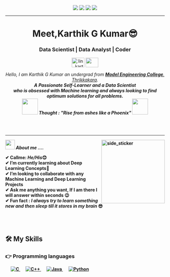 <!--
**Karthik G Kumar/karthikgkumar** is a ✨ _special_ ✨ repository because its `README.md` (this file) appears on your GitHub profile.

Here are some ideas to get you started:

- 🔭 I’m currently working on Data Science and Machine Learning.
- 🌱 I’m currently learning Deep Learning Concepts.
- 💬 Ask me about Machine Learning.
- 📫 How to reach me: karthikgkumar2002@gmail.com
- 😄 Pronouns: He/Him
-->


 <p align="center">
 <!--<img src="https://komarev.com/ghpvc/?username=jaison080&color=brightgreen" alt="watching_count" />-->
<img src="https://img.shields.io/badge/Age-20-blue" />
  <img src="https://img.shields.io/badge/Lives-Angamaly-success" />
   <img src="https://img.shields.io/badge/Focus-Data Science-blue" />
  <img src="https://img.shields.io/badge/Languages-English%20%26%20Malayalam-brightgreen" />
</p>
<hr>
<h1 align="center">Meet,Karthik G Kumar😎</h1>
<h3 align="center">Data Scientist | Data Analyst | Coder</h3>
<p align="center">
<!--<a href="https://www.hackerrank.com/jaison080" target="blank"><img align="center" src="https://cdn.worldvectorlogo.com/logos/hackerrank.svg" alt="hack_jaison_dennis" height="30" width="40" /></a>-->
<a href="https://www.linkedin.com/in/karthik-g-kumar/" target="blank"><img align="center" src="https://cdn-icons-png.flaticon.com/512/174/174857.png" alt="lin_karthikgkumar" height="30" width="40" /></a>  
 <a href = "mailto: karthikgkumar2002@gmail.com"><img align="center" src="https://seeklogo.com/images/G/gmail-new-2020-logo-32DBE11BB4-seeklogo.com.png" height="30" width="40" /></a>
</p>

<p align="center">
  <em>
    Hello, I am Karthik G Kumar an undergrad from <a href="http://mec.ac.in/" target="_blank"> <b>Model Engineering College</b>, Thrikkakara</a>. <br>
    <b>A Passionate Self-Learner and a <b>Data Scientist</b><br>who is <b>obsessed</b>
    with <b>Machine learning</b> and always looking to find optimum solutions for all problems. 
  </em> 
  <br>
  <img src="https://media.giphy.com/media/gH3LO09IOiZIqePwv9/giphy.gif" width="50" /> <b><i align="center">Thought : "Rise from ashes like a Phoenix"</i></b> <img src="https://media.giphy.com/media/qjqUcgIyRjsl2/giphy.gif" width="50" />
</p>
<br><br>

<hr>

<img align="right" width=200px height=200px alt="side_sticker" src="https://media.giphy.com/media/TEnXkcsHrP4YedChhA/giphy.gif" />

<img src="https://media.giphy.com/media/iY8CRBdQXODJSCERIr/giphy.gif" width="30px">&nbsp;***About me ....***

✔ Callme: ***He/His***😊 <br>
✔ I’m currently learning about **Deep Learning Concepts**🥰<br>
✔ I’m looking to collaborate with any **Machine Learning and Deep Learning Projects**<br>
✔ Ask me anything you want, If I am there I will answer within seconds 😉<br>
✔ Fun fact : *I always try to learn something new and then sleep till it stores in my brain* 😎<br><br><br><br>

## 🛠️ My Skills

### 👉 Programming languages

<p align="left"> 
  &emsp;
  <a href="">
    <img alt="C" src="https://img.shields.io/badge/-C-%23F05032?style=flat-square&logo=c&logoColor=%23ffffff"/>
  </a>
  &emsp;
  <a href="">
    <img alt="C++" src="http://img.shields.io/badge/-C++-A8B9CC?style=flat-square&logo=c++&logoColor=ffffff"/>
  </a>
  &emsp;
  <a href="">
    <img alt="Java" src="https://img.shields.io/badge/-Java-61DAFB?style=flat-square&logo=java&logoColor=ffffff"/>
  </a>
  &emsp;
  <a href="">
    <img alt="Python" src="https://img.shields.io/badge/-Python-yellow"/>
  </a>
</p>
<!--
### 👉 Data Analysis
<p align="left"> 
  &emsp; 
  <a href="https://www.w3.org/html/" target="_blank"> 
   <img alt="HTML" src="https://img.shields.io/badge/HTML5%20-%23E34F26.svg?logo=html5&logoColor=white">
  </a>   
  &emsp;
  <a href="https://www.w3schools.com/css/" target="_blank">
    <img alt="CSS" src="https://img.shields.io/badge/CSS%20-%231572B6.svg?logo=css3&logoColor=white">
  </a> 
   &emsp;
  <a href="https://getbootstrap.com" target="_blank"> 
    <img alt="Bootstrap" src="https://img.shields.io/badge/Bootstrap-%23563D7C.svg?style=flat&logo=bootstrap&logoColor=white"/>
  </a>
  &emsp;
  <a href="https://reactjs.org/" target="_blank">
    <img alt="React" src="https://img.shields.io/badge/-React-%23E44D27?style=flat-square&logo=react&logoColor=ffffff"/>
  </a>
  &emsp;
     <a href="https://nextjs.org" target="_blank"> 
    <img alt="Next" src="https://img.shields.io/badge/Next-%23563D7C.svg?style=flat&logo=react&logoColor=white"/>
  </a>
  &emsp;
   <a href="https://www.flutter.dev" target="_blank">
    <img alt="Flutter" src="https://img.shields.io/badge/Flutter%20-%231572B6.svg?logo=flutter&logoColor=white">
  </a> 
  &emsp;
  <a href="https://nodejs.org/" target="_blank">
    <img alt="Node" src="https://img.shields.io/badge/-Node-%23E44D27?style=flat-square&logo=react&logoColor=ffffff"/>
  </a>
  &emsp;
</p>

### 👉 Databases & Cloud Hosting
<p align="left">
  &emsp;
    <a><img alt="GitHub Pages" src="https://img.shields.io/badge/GitHub%20Pages-%23327FC7.svg?style=flat&llogo=github&logoColor=white"></a>
&emsp;
   <a><img alt="Netlify" src="https://img.shields.io/badge/-Netlify-green"></a>
  &emsp;
   <a><img alt="CloudFlare" src="https://img.shields.io/badge/-Cloudflare-yellowgreen"></a>
   &emsp;
    <a><img alt="Firebase" src="https://img.shields.io/badge/Firebase-orange"></a>
&emsp;
   <a><img alt="Mongo DB" src="https://img.shields.io/badge/-Mongo%20DB-darkgreen"></a>
 </p>

 ### 👉 Software & Tools
 
<p>
  &emsp;
    <a href="#"><img alt="Git" src="https://img.shields.io/badge/Git%20-%23F05033.svg?logo=git&logoColor=white"></a>
 &emsp;
    <a href="#"><img alt="GitHub" src="https://img.shields.io/badge/-GitHub-181717?style=flat-square&logo=github"></a>
  &emsp;
    <a href="#"><img alt="Linux" src="https://img.shields.io/badge/Linux-FCC624?style=flat&logo=linux&logoColor=black"></a>
 &emsp;
    <a href="#"><img alt="Windows" src="http://img.shields.io/badge/-Windows-0078D6?style=flat-square&logo=windows&logoColor=ffffff"></a>
  &emsp;
    <a href="#"><img alt="Visual Studio Code" src="https://img.shields.io/badge/Visual%20Studio%20Code-0078d7.svg?logo=visual-studio-code&logoColor=white"></a>
  &emsp;
    <a href="#"><img alt="Stack Overflow" src="https://img.shields.io/badge/-Stack%20Overflow-FE7A16?logo=stack-overflow&logoColor=white"></a>
  &emsp;
</p>

<br/>

### 🔥 Streak Stats
<p align="center"><img src="https://github-readme-streak-stats.herokuapp.com/?user=jaison080&theme=algolia" alt="jaison080"  /></p>

<hr>
<p align="center">
 <img src="https://media.giphy.com/media/W5eoZHPpUx9sapR0eu/giphy.gif" width="30px" alt="Git"/>&nbsp;<i><b>Git Activeness</b></i></p>
 
<p><img align="left" src="https://github-readme-stats.vercel.app/api/top-langs?username=jaison080&show_icons=true&locale=en&layout=compact&theme=chartreuse-dark" alt="ovi" /></p>
<p>&nbsp;<img align="right" src="https://github-readme-stats.vercel.app/api?username=jaison080&show_icons=true&locale=en&theme=chartreuse-dark" alt="ovi" width="410" /></p>
<br><br><br><br><br>

<hr>

<p align="center"><img src="https://media.giphy.com/media/QaMcXSekUWx7aogAUr/giphy.gif" width="30" />&nbsp;Git Profile Trophies</p><br>
<img src="https://github-profile-trophy.vercel.app/?username=jaison080&theme=juicyfresh&no-bg=true" />

![jaison080's github activity graph](https://github-readme-activity-graph.cyclic.app/graph?username=jaison080&bg_color=000000&color=49a835&line=57e389&point=e01b24&area=true&hide_border=true)
-->
-----
Credits: [Jaison Dennis](https://github.com/jaison080)
